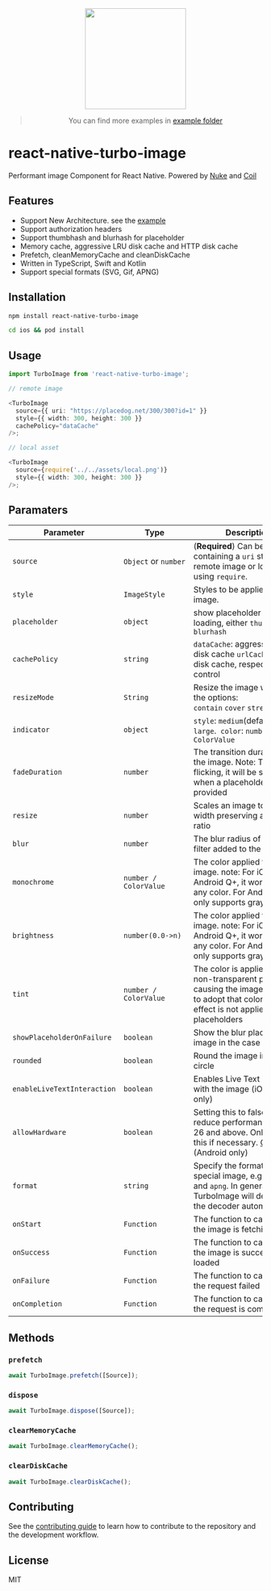 <div align="center">
  <img src="https://github.com/duguyihou/react-native-turbo-image/blob/main/example/assets/ios.gif" width="200" />
  
  > You can find more examples in [example folder](https://github.com/duguyihou/react-native-turbo-image/tree/main/example)
</div>

# react-native-turbo-image

Performant image Component for React Native. Powered by [Nuke](https://github.com/kean/Nuke) and [Coil](https://github.com/coil-kt/coil)

## Features

- Support New Architecture. see the [example](https://github.com/duguyihou/APPLibTest)
- Support authorization headers
- Support thumbhash and blurhash for placeholder
- Memory cache, aggressive LRU disk cache and HTTP disk cache
- Prefetch, cleanMemoryCache and cleanDiskCache
- Written in TypeScript, Swift and Kotlin
- Support special formats (SVG, Gif, APNG)

## Installation

```sh
npm install react-native-turbo-image

cd ios && pod install
```

## Usage

```ts
import TurboImage from 'react-native-turbo-image';

// remote image

<TurboImage
  source={{ uri: "https://placedog.net/300/300?id=1" }}
  style={{ width: 300, height: 300 }}
  cachePolicy="dataCache"
/>;

// local asset

<TurboImage
  source={require('../../assets/local.png')}
  style={{ width: 300, height: 300 }}
/>;

```

## Paramaters

| Parameter                   | Type                           | Description                                                                                                                                                                                              | Default                 |
| --------------------------- | ------------------------------ | -------------------------------------------------------------------------------------------------------------------------------------------------------------------------------------------------------- | ----------------------- |
| `source`                    | `Object`&nbsp;or&nbsp;`number` | (**Required**) Can be an object containing a `uri` string for remote image or local asset using `require`.                                                                                               | -                       |
| `style`                     | `ImageStyle`                   | Styles to be applied to the image.                                                                                                                                                                       | -                       |
| `placeholder`               | `object`                       | show placeholder while loading, either `thumbhash` or `blurhash`                                                                                                                                         | -                       |
| `cachePolicy`               | `string`                       |  `dataCache`: aggressive LRU disk cache `urlCache`: HTTP disk cache, respect cache-control                                                               | urlCache                  |
| `resizeMode`                | `String`                       | Resize the image with one of the options: `contain`&nbsp;`cover`&nbsp;`stretch`&nbsp;`center`                                                                                                            | contain                 |
| `indicator`                 | `object`                       | `style`: `medium`(default) or `large`.&nbsp; `color`: `number / ColorValue`                                                                                                                              | -                       |
| `fadeDuration`              | `number`                       | The transition duration of the image. Note: To avoid flicking, it will be set to 0 when a placeholder is provided                                                                                        | 300(iOS) / 100(Android) |
| `resize`                    | `number`                       | Scales an image to the given width preserving aspect ratio                                                                                                                                               | -                       |
| `blur`                      | `number`                       | The blur radius of the blur filter added to the image                                                                                                                                                    | -                       |
| `monochrome`                | `number / ColorValue`          | The color applied to the image. note: For iOS and Android Q+, it works with any color. For Android Q-, it only supports grayscale                                                                        | -                       |
| `brightness`                | `number(0.0->n)`          | The color applied to the image. note: For iOS and Android Q+, it works with any color. For Android Q-, it only supports grayscale                                                                        | -                       |
| `tint`                      | `number / ColorValue`          | The color is applied to every non-transparent pixel, causing the image’s shape to adopt that color. This effect is not applied to placeholders                                                           | -                       |
| `showPlaceholderOnFailure`  | `boolean`                      | Show the blur placeholder image in the case of a failure                                                                                                                                                 | false                   |
| `rounded`                   | `boolean`                      | Round the image into a circle                                                                                                                                                                            | false                   |
| `enableLiveTextInteraction` | `boolean`                      | Enables Live Text interaction with the image (iOS 16+ only)                                                                                                                                              | false                   |
| `allowHardware`             | `boolean`                      | Setting this to false this will reduce performance on API 26 and above. Only disable this if necessary. [Coil's docs](https://coil-kt.github.io/coil/recipes/#shared-element-transitions) (Android only) | false                   |
| `format`                    | `string`                       | Specify the format for special image, e.g. `svg`, `gif` and `apng`. In general, TurboImage will determine the decoder automatically.                                                                     | -                       |
| `onStart`                   | `Function`                     | The function to call when the image is fetching.                                                                                                                                                         | -                       |
| `onSuccess`                 | `Function`                     | The function to call when the image is successfully loaded                                                                                                                                               | -                       |
| `onFailure`                 | `Function`                     | The function to call when the request failed                                                                                                                                                             | -                       |
| `onCompletion`              | `Function`                     | The function to call when the request is completed                                                                                                                                                       | -                       |


## Methods

### `prefetch`

```ts
await TurboImage.prefetch([Source]);
```

### `dispose`

```ts
await TurboImage.dispose([Source]);
```

### `clearMemoryCache`

```ts
await TurboImage.clearMemoryCache();
```

### `clearDiskCache`

```ts
await TurboImage.clearDiskCache();
```

## Contributing

See the [contributing guide](CONTRIBUTING.md) to learn how to contribute to the repository and the development workflow.

## License

MIT
